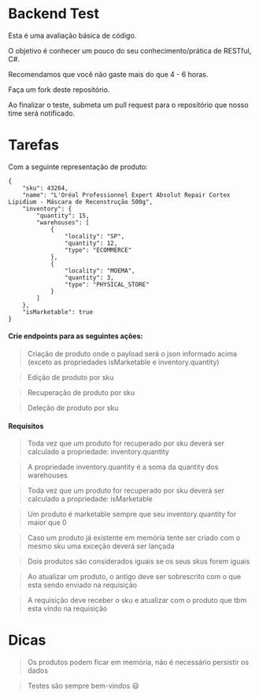 Backend Test
======

Esta é uma avaliação básica de código.

O objetivo é conhecer um pouco do seu conhecimento/prática de RESTful, C#.

Recomendamos que você não gaste mais do que 4 - 6 horas.

Faça um fork deste repositório.

Ao finalizar o teste, submeta um pull request para o repositório que nosso time será notificado.

Tarefas
======

Com a seguinte representação de produto:

```
{
    "sku": 43264,
    "name": "L'Oréal Professionnel Expert Absolut Repair Cortex Lipidium - Máscara de Reconstrução 500g",
    "inventory": {
        "quantity": 15,
        "warehouses": [
            {
                "locality": "SP",
                "quantity": 12,
                "type": "ECOMMERCE"
            },
            {
                "locality": "MOEMA",
                "quantity": 3,
                "type": "PHYSICAL_STORE"
            }
        ]
    },
    "isMarketable": true
}
```

#### Crie endpoints para as seguintes ações:

> Criação de produto onde o payload será o json informado acima (exceto as propriedades isMarketable e inventory.quantity)

> Edição de produto por sku

> Recuperação de produto por sku

> Deleção de produto por sku

#### Requisitos

> Toda vez que um produto for recuperado por sku deverá ser calculado a propriedade: inventory.quantity

> A propriedade inventory.quantity é a soma da quantity dos warehouses

> Toda vez que um produto for recuperado por sku deverá ser calculado a propriedade: isMarketable

> Um produto é marketable sempre que seu inventory.quantity for maior que 0

> Caso um produto já existente em memória tente ser criado com o mesmo sku uma exceção deverá ser lançada

> Dois produtos são considerados iguais se os seus skus forem iguais
 
> Ao atualizar um produto, o antigo deve ser sobrescrito com o que esta sendo enviado na requisição

> A requisição deve receber o sku e atualizar com o produto que tbm esta vindo na requisição

Dicas
======

> Os produtos podem ficar em memória, não é necessário persistir os dados

> Testes são sempre bem-vindos 😃
